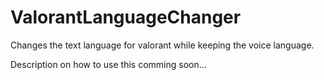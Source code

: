 # ValorantLanguageChanger
Changes the text language for valorant while keeping the voice language.

Description on how to use this comming soon...
